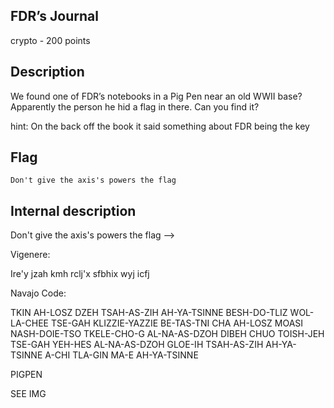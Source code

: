 ## FDR’s Journal
crypto - 200 points

Description
------------
We found one of FDR’s notebooks in a Pig Pen near an old WWII base? Apparently the person he hid a flag in there. Can you find it? 

hint: On the back off the book it said something about FDR being the key 

Flag
------------

`Don't give the axis's powers the flag`


Internal description
------------

Don't give the axis's powers the flag —>

Vigenere:

Ire'y jzah kmh rclj'x sfbhix wyj icfj


Navajo Code:

TKIN AH-LOSZ DZEH TSAH-AS-ZIH AH-YA-TSINNE BESH-DO-TLIZ WOL-LA-CHEE TSE-GAH KLIZZIE-YAZZIE BE-TAS-TNI CHA AH-LOSZ MOASI NASH-DOIE-TSO TKELE-CHO-G AL-NA-AS-DZOH DIBEH CHUO TOISH-JEH TSE-GAH YEH-HES AL-NA-AS-DZOH GLOE-IH TSAH-AS-ZIH AH-YA-TSINNE A-CHI TLA-GIN MA-E AH-YA-TSINNE

PIGPEN

SEE IMG
